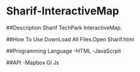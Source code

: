 # Sharif-InteractiveMap

##Description
Sharif TechPark InteractiveMap.

##How To Use
DownLoad All Files.Open Sharif.html

##Programming Language
-HTML
-JavaScrpit

##API
-Mapbox Gl Js
